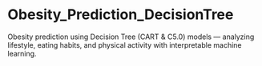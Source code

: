 # Obesity_Prediction_DecisionTree
Obesity prediction using Decision Tree (CART &amp; C5.0) models — analyzing lifestyle, eating habits, and physical activity with interpretable machine learning.
